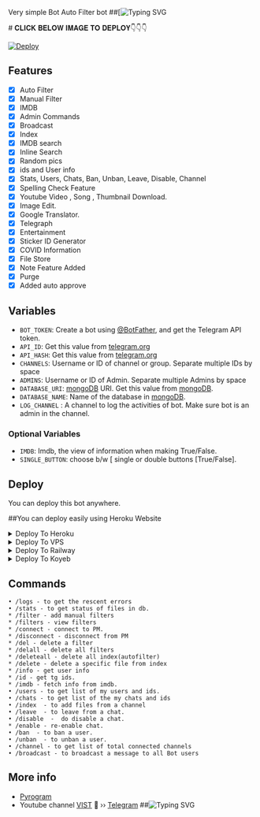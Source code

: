 
Very simple Bot Auto Filter bot
##[![Typing SVG](https://readme-typing-svg.herokuapp.com/?lines=welcome+To+TTAM-Bot!;created+by+ASHBIN+P+AJEESH!;A+simple+autofilter+Bot!;Auto+filter+with+double+button!;start+message+with+pic!;and+all+futures!)
</p>
# 𝐂𝐋𝐈𝐂𝐊 𝐁𝐄𝐋𝐎𝐖 𝐈𝐌𝐀𝐆𝐄 𝐓𝐎 𝐃𝐄𝐏𝐋𝐎𝐘👇👇👇




[![Deploy](https://telegra.ph/file/fe832ff14013243caa381.jpg)](https://telegram.dog/XTZ_HerokuBot?start=VEVDSFRPQU1ZVC9UVEFNLS0tTUJPVCBtYWlu)

## Features

- [x] Auto Filter
- [x] Manual Filter
- [x] IMDB
- [x] Admin Commands
- [x] Broadcast
- [x] Index
- [x] IMDB search
- [x] Inline Search
- [x] Random pics
- [x] ids and User info 
- [x] Stats, Users, Chats, Ban, Unban, Leave, Disable, Channel
- [x] Spelling Check Feature
- [x] Youtube Video , Song , Thumbnail Download.
- [x] Image Edit.
- [x] Google Translator.
- [x] Telegraph
- [x] Entertainment
- [x] Sticker ID Generator
- [x] COVID Information
- [x] File Store
- [x] Note Feature Added
- [x] Purge
- [x] Added auto approve
## Variables

* `BOT_TOKEN`: Create a bot using [@BotFather](https://telegram.dog/BotFather), and get the Telegram API token.
* `API_ID`: Get this value from [telegram.org](https://my.telegram.org/apps)
* `API_HASH`: Get this value from [telegram.org](https://my.telegram.org/apps)
* `CHANNELS`: Username or ID of channel or group. Separate multiple IDs by space
* `ADMINS`: Username or ID of Admin. Separate multiple Admins by space
* `DATABASE_URI`: [mongoDB](https://www.mongodb.com) URI. Get this value from [mongoDB](https://www.mongodb.com).
* `DATABASE_NAME`: Name of the database in [mongoDB](https://www.mongodb.com). 
* `LOG_CHANNEL` : A channel to log the activities of bot. Make sure bot is an admin in the channel.
### Optional Variables
* `IMDB`: Imdb, the view of information when making True/False.
* `SINGLE_BUTTON`: choose b/w [
single or double buttons [True/False].



## Deploy
You can deploy this bot anywhere.

##You can deploy easily using Heroku Website

<details><summary>Deploy To Heroku</summary>

[![Deploy](https://www.herokucdn.com/deploy/button.svg)](https://heroku.com/deploy?template=https://github.com/TECHTOAMYT/TTAM---MBOT)

</details>

<details><summary>Deploy To VPS</summary>
<p>
<pre>
git clone https://github.com/TECHTOAMYT/TTAM---MBOT
# Install Packages
pip3 install -r requirements.txt
Edit info.py with variables as given below then run bot
python3 bot.py
</pre>
</p>
</details>

<details><summary>Deploy To Railway</summary>

<p>

<br>

<a href="https://railway.app/template/0WjlPg?referralCode=ab1RDo">

  <img src="https://railway.app/button.svg" alt="Deploy">

</a>

</p>

</details>


 
 <details><summary>Deploy To Koyeb</summary>

<p>

<br>

<a>

[![Deploy to Koyeb](https://www.koyeb.com/static/images/deploy/button.svg)](https://app.koyeb.com/deploy?type=git&repository=github.com/TECHTOAMYT/TTAM---MBOT&branch=main&name=ttamtgbotn)

</a>

</p>

</details>
 


## Commands
```
• /logs - to get the rescent errors
• /stats - to get status of files in db.
* /filter - add manual filters
* /filters - view filters
* /connect - connect to PM.
* /disconnect - disconnect from PM
* /del - delete a filter
* /delall - delete all filters
* /deleteall - delete all index(autofilter)
* /delete - delete a specific file from index
* /info - get user info
* /id - get tg ids.
* /imdb - fetch info from imdb.
• /users - to get list of my users and ids.
• /chats - to get list of the my chats and ids 
• /index  - to add files from a channel
• /leave  - to leave from a chat.
• /disable  -  do disable a chat.
* /enable - re-enable chat.
• /ban  - to ban a user.
• /unban  - to unban a user.
• /channel - to get list of total connected channels
• /broadcast - to broadcast a message to all Bot users
```
## More info
* [Pyrogram](https://github.com/pyrogram/pyrogram)
* Youtube channel [VIST](https://youtube.com/c/TECHTOAM)
🥷 ›› [Telegram](https://t.me/TECHTOAM)
##![Typing SVG](https://readme-typing-svg.herokuapp.com/?lines=𝚆𝚎𝚕𝚌𝚘𝚖𝚎+𝚃𝚃𝙰𝙼__𝙱𝙾𝚃!;ᴅᴇᴠᴇʟᴏᴩᴇʀ+:+ᴀꜱʜʙɪɴ.ᴩ.ᴀᴊᴇᴇꜱʜ;ᵃⁿʸ+ᵉⁿᵠᵘⁱʳʸ+ᵗᵒ+Σ-MΔIL;ｔｅｃｈｔｏａｍｂｕｓｉｎｅｓｓ.ｃｏｍ+;𝔸+𝕤𝕚𝕞𝕡𝕝𝕖+𝔸𝕦𝕥𝕠+𝕗𝕚𝕝𝕥𝕖𝕣+𝕓𝕠𝕥+!;𝚆𝚑𝚘𝚕𝚍+𝚈𝚘𝚞+𝙻𝚒𝚔𝚎+𝙾𝚞𝚛+𝙱𝚘𝚝+𝚂𝚄𝙿𝙿𝙾𝚁𝚃+𝚄𝚂+!;𝖘𝖚𝖇𝖘𝖈𝖗𝖎𝖇𝖊+𝖔𝖚𝖗+𝖄𝖔𝖚𝖙𝖚𝖇𝖊+𝖈𝖍𝖆𝖓𝖓𝖊𝖑+!;TECH+TO+AM;Contact+me+on+telegram;User+ID+:+TECHTOAM;Any+Copyright+issue+Contact+on+𝖎𝖓𝖘𝖙𝖆𝖌𝖗𝖆𝖒;+ɪᴅ+:+𝚃𝙴𝙲𝙷𝚃𝙾𝙰𝙼;🅣︎🅗︎🅐︎🅝︎🅚︎🅢︎+🅕︎🅞︎🅡︎+🅤︎🅢︎🅘︎🅝︎🅖︎+🅞︎🅤︎🅡︎+🅢︎🅞︎🅤︎🅡︎🅒︎🅔︎+🅒︎🅞︎🅓︎🅔︎+++++!;𝙰𝙽𝚈+𝙴𝚁𝚁𝙾𝚁+𝙲𝙾𝙽𝚁𝙰𝙲𝚃+𝙼𝙴;𝙳𝙴𝙿𝙻𝙾𝚈+𝙾𝙿𝚃𝙸𝙾𝙽𝚂;1,𝙷𝙴𝚁𝙾𝙺𝚄;2,𝚅𝙿𝚂;3,𝚁𝙰𝙸𝙻𝚆𝙰𝚈;4,𝙺𝙾𝚈𝙴𝙱;ɪᴍᴩᴏʀᴛᴇɴᴛ+ɴᴏᴛɪᴄᴇ+ʀᴀɪʟᴡᴀy+ᴀɴᴅ+ᴋᴏyᴇʙ+ɪꜱ+ᴛᴇꜱᴛɪɴɢ+ᴍᴏᴅᴇ+ɪᴛ+ꜱᴇᴇɴꜱ+ꜱᴏᴍᴇ+ᴇʀʀᴏʀ+ᴋᴇᴇᴩ+ᴜꜱᴇ+ᴀɴᴅ+ꜰᴇᴇᴅʙᴀᴄᴋ+ᴍᴇ+!;!)

</p>
